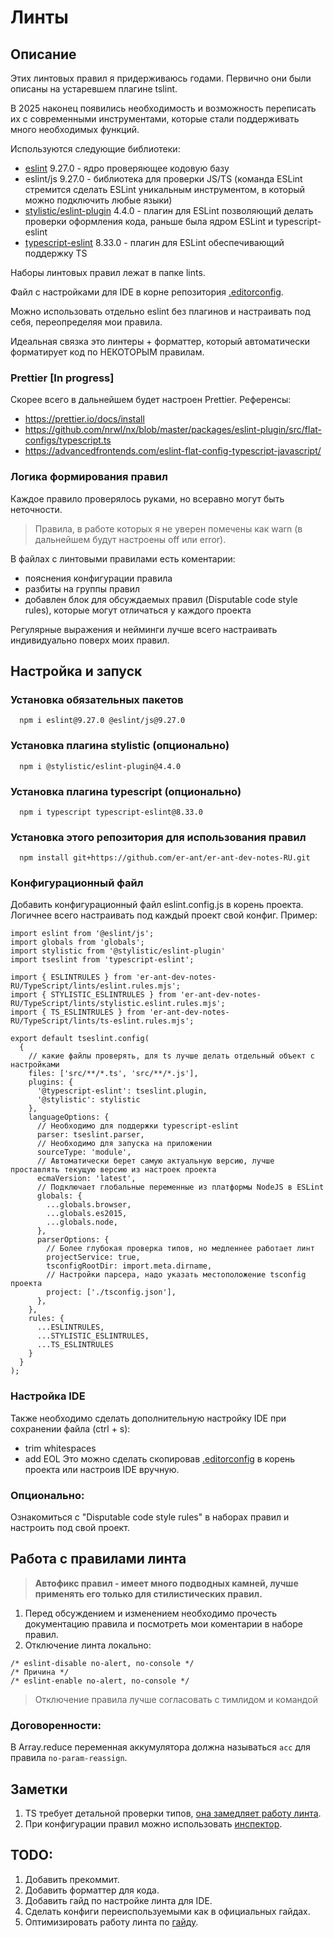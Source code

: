 # Линты

## Описание
Этих линтовых правил я придерживаюсь годами. Первично они были описаны на устаревшем плагине tslint.

В 2025 наконец появились необходимость и возможность переписать их с современными инструментами, которые стали поддерживать много необходимых функций.

Используются следующие библиотеки:
- [eslint](https://eslint.org/) 9.27.0 - ядро проверяющее кодовую базу
- eslint/js 9.27.0 - библиотека для проверки JS/TS (команда ESLint стремится сделать ESLint уникальным инструментом, в который можно подключить любые языки)
- [stylistic/eslint-plugin](https://eslint.style/) 4.4.0 - плагин для ESLint позволяющий делать проверки оформления кода, раньше была ядром ESLint и typescript-eslint
- [typescript-eslint](https://typescript-eslint.io/) 8.33.0 - плагин для ESLint обеспечивающий поддержку TS

Наборы линтовых правил лежат в папке lints.

Файл с настройками для IDE в корне репозитория [.editorconfig](https://github.com/er-ant/er-ant-dev-notes-RU/blob/main/.editorconfig).

Можно использовать отдельно eslint без плагинов и настраивать под себя, переопределяя мои правила.

Идеальная связка это линтеры + форматтер, который автоматически форматирует код по НЕКОТОРЫМ правилам.

### Prettier [In progress]
Скорее всего в дальнейшем будет настроен Prettier. Референсы:
- https://prettier.io/docs/install
- https://github.com/nrwl/nx/blob/master/packages/eslint-plugin/src/flat-configs/typescript.ts
- https://advancedfrontends.com/eslint-flat-config-typescript-javascript/

### Логика формирования правил
Каждое правило проверялось руками, но всеравно могут быть неточности.
> Правила, в работе которых я не уверен помечены как warn (в дальнейшем будут настроены off или error).

В файлах с линтовыми правилами есть коментарии:
- пояснения конфигурации правила
- разбиты на группы правил
- добавлен блок для обсуждаемых правил (Disputable code style rules), которые могут отличаться у каждого проекта

Регулярные выражения и нейминги лучше всего настраивать индивидуально поверх моих правил.

## Настройка и запуск
### Установка обязательных пакетов
```
  npm i eslint@9.27.0 @eslint/js@9.27.0
```
### Установка плагина stylistic (опционально)
```
  npm i @stylistic/eslint-plugin@4.4.0
```
### Установка плагина typescript (опционально)
```
  npm i typescript typescript-eslint@8.33.0
```
### Установка этого репозитория для использования правил
```
  npm install git+https://github.com/er-ant/er-ant-dev-notes-RU.git
```
### Конфигурационный файл
Добавить конфигурационный файл eslint.config.js в корень проекта. Логичнее всего настраивать под каждый проект свой конфиг. Пример:
```
import eslint from '@eslint/js';
import globals from 'globals';
import stylistic from '@stylistic/eslint-plugin'
import tseslint from 'typescript-eslint';

import { ESLINTRULES } from 'er-ant-dev-notes-RU/TypeScript/lints/eslint.rules.mjs';
import { STYLISTIC_ESLINTRULES } from 'er-ant-dev-notes-RU/TypeScript/lints/stylistic.eslint.rules.mjs';
import { TS_ESLINTRULES } from 'er-ant-dev-notes-RU/TypeScript/lints/ts-eslint.rules.mjs';

export default tseslint.config(
  {
    // какие файлы проверять, для ts лучше делать отдельный объект с настройками
    files: ['src/**/*.ts', 'src/**/*.js'],
    plugins: {
      '@typescript-eslint': tseslint.plugin,
      '@stylistic': stylistic
    },
    languageOptions: {
      // Необходимо для поддержки typescript-eslint
      parser: tseslint.parser,
      // Необходимо для запуска на приложении
      sourceType: 'module',
      // Автоматически берет самую актуальную версию, лучше проставлять текущую версию из настроек проекта
      ecmaVersion: 'latest',
      // Подключает глобальные переменные из платформы NodeJS в ESLint
      globals: {
        ...globals.browser,
        ...globals.es2015,
        ...globals.node,
      },
      parserOptions: {
        // Более глубокая проверка типов, но медленнее работает линт
        projectService: true,
        tsconfigRootDir: import.meta.dirname,
        // Настройки парсера, надо указать местоположение tsconfig проекта
        project: ['./tsconfig.json'],
      },
    },
    rules: {
      ...ESLINTRULES,
      ...STYLISTIC_ESLINTRULES,
      ...TS_ESLINTRULES
    }
  }
);
```
### Настройка IDE
Также необходимо сделать дополнительную настройку IDE при сохранении файла (ctrl + s):
- trim whitespaces
- add EOL
Это можно сделать скопировав [.editorconfig](https://github.com/er-ant/er-ant-dev-notes-RU/blob/main/.editorconfig) в корень проекта или настроив IDE вручную.
### Опционально:
Ознакомиться с "Disputable code style rules" в наборах правил и настроить под свой проект.

## Работа с правилами линта
> **Автофикс правил - имеет много подводных камней, лучше применять его только для стилистических правил.**
1. Перед обсуждением и изменением необходимо прочесть документацию правила и посмотреть мои коментарии в наборе правил.
1. Отключение линта локально:
```
/* eslint-disable no-alert, no-console */
/* Причина */
/* eslint-enable no-alert, no-console */
```
> Отключение правила лучше согласовать с тимлидом и командой

### Договоренности:
В Array.reduce переменная аккумулятора должна называться `acc` для правила `no-param-reassign`.

## Заметки
1. TS требует детальной проверки типов, [она замедляет работу линта](https://typescript-eslint.io/getting-started/typed-linting#performance).
1. При конфигурации правил можно использовать [инспектор](https://github.com/eslint/config-inspector).

## TODO:
1. Добавить прекоммит.
1. Добавить форматтер для кода.
1. Добавить гайд по настройке линта для IDE.
1. Сделать конфиги переиспользуемыми как в официальных гайдах.
1. Оптимизировать работу линта по [гайду](https://typescript-eslint.io/troubleshooting/typed-linting/performance/).
